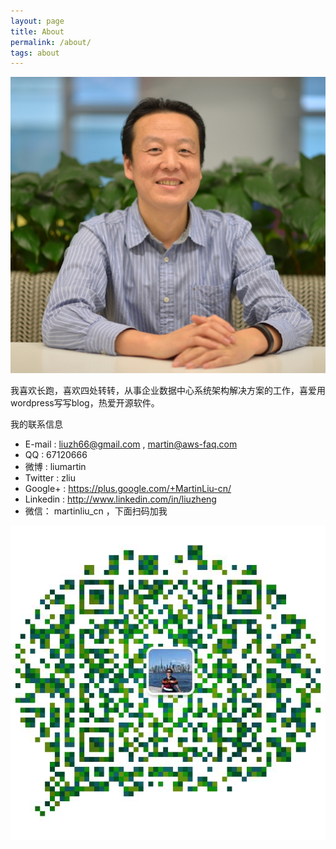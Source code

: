 ```yaml
---
layout: page
title: About
permalink: /about/
tags: about
---
```

![Martin Liu ](/images/martinliu-s.jpg)

我喜欢长跑，喜欢四处转转，从事企业数据中心系统架构解决方案的工作，喜爱用wordpress写写blog，热爱开源软件。

我的联系信息

* E-mail : liuzh66@gmail.com , martin@aws-faq.com
* QQ : 67120666
* 微博 : liumartin
* Twitter :  zliu
* Google+  :  https://plus.google.com/+MartinLiu-cn/
* Linkedin : http://www.linkedin.com/in/liuzheng
* 微信： martinliu_cn  ，下面扫码加我

![Martin Liu wechat ](/images/martinliu-weichat.jpg)
